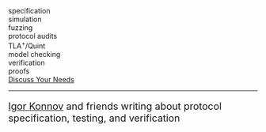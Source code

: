 <div class="kw-container">
    <div class="kw-grid">
        <div>specification</div>
        <div>simulation</div>
        <div>fuzzing</div>
        <div>protocol audits</div>
        <div>TLA<sup>+</sup>/Quint</div>
        <div>model checking</div>
        <div>verification</div>
        <div>proofs</div>
    </div>
    <div class="kw-button">
        <a href="/contact" class="contact-link-button">Discuss Your Needs</a>
    </div>
</div>
<hr>

<p style="font-size: 140%;">
    <a href="https://konnov.phd">Igor Konnov</a> and friends writing
        about protocol specification, testing, and verification
</p>

<div style="height: 1em;"></div>

